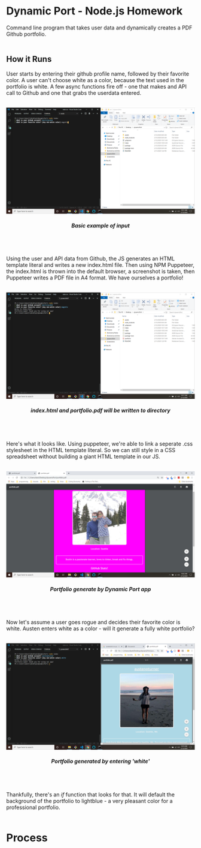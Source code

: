 # Dynamic Port - Node.js Homework

Command line program that takes user data and dynamically creates a PDF Github portfolio.
<br>
<br>

## How it Runs

User starts by entering their github profile name, followed by their favorite color.
A user can't choose white as a color, because the text used in the portfolio is white.
A few async functions fire off - one that makes and API call to Github and one that
grabs the userdata entered. 
<br>
<br>

![Image 1](/assets/scrn1.png)
<h5 align="center">Basic example of input</h5>
<br>
<br>

Using the user and API data from Github, the JS generates an HTML template literal and
writes a new index.html file. Then using NPM Puppeteer, the index.html is thrown into 
the default browser, a screenshot is taken, then Puppeteer writes a PDF file in A4 format.
We have ourselves a portfolio!
<br>
<br>

![Image 2](/assets/scrn2.png)
<h5 align="center">index.html and portfolio.pdf will be written to directory</h5>
<br>
<br>

Here's what it looks like. Using puppeteer, we're able to link a seperate .css stylesheet
in the HTML template literal. So we can still style in a CSS spreadsheet without building
a giant HTML template in our JS. 
<br>
<br>

![Image 3](/assets/scrn3.png)
<h5 align="center">Portfolio generate by Dynamic Port app</h5>
<br>
<br>

Now let's assume a user goes rogue and decides their favorite color is white. Austen enters
white as a color - will it generate a fully white portfolio?
<br>
<br>

![Image 3](/assets/scrn4.png)
<h5 align="center">Portfolio generated by entering 'white'</h5>
<br>
<br>

Thankfully, there's an *if* function that looks for that. It will default the background
of the portfolio to lightblue - a very pleasant color for a professional portfolio.
<br>
<br>

# Process
